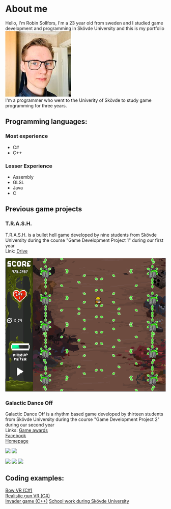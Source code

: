 # About me
Hello, I'm Robin Sollfors, I'm a 23 year old from sweden and I studied game development and programming in Skövde University and this is my portfolio  
<img src="Pictures/242050260_5125148737501565_1959772953239072652_n.jpg"/>  
I'm a programmer who went to the Univerity of Skövde to study game programming for three years.  


## Programming languages:
### Most experience
- C#
- C++

### Lesser Experience
- Assembly
- GLSL
- Java
- C


## Previous game projects

### T.R.A.S.H.
T.R.A.S.H. is a bullet hell game developed by nine students from Skövde University during the course "Game Development Project 1" during our first year  
Link: [Drive](https://drive.google.com/file/d/1pCr_dDzFhynWTRUnARX_zlLDBr2qERPG/view)  

<img src="Pictures/TRASH_screenshot.png"/>



### Galactic Dance Off
Galactic Dance Off is a rhythm based game developed by thirteen students from Skövde University during the course "Game Development Project 2" during our second year  
Links: [Game awards](https://www.gameawards.se/Games/2019/Galactic-Dance-Off)  
[Facebook](https://www.facebook.com/NepTunesEntertainment/)  
[Homepage](https://awombatplayinggames.itch.io/galactic-dance-off)

<img src="https://img.itch.zone/aW1nLzI2MTQyOTEucG5n/original/jUJsIx.png"/>
<img src="https://img.itch.zone/aW1hZ2UvNTA0NjQ4LzI2MTQyMTkucG5n/original/fSlFHN.png"/>

<img src="https://img.itch.zone/aW1nLzI2MTQzMTYuZ2lm/original/5eQtog.gif"/> <img src="https://img.itch.zone/aW1nLzI2MTQzMTQuZ2lm/original/o8qPB0.gif"/> <img src="https://img.itch.zone/aW1nLzI2MTQzMTcuZ2lm/original/l8FMEW.gif"/>




## Coding examples:  
[Bow VR (C#)](Scripts/Bow.cs)  
[Realistic gun VR (C#)](Scripts/GunRealistic.cs)  
[Invader game (C++)](Scripts/Invaders)
[School work during Skövde University](Schoolwork)
